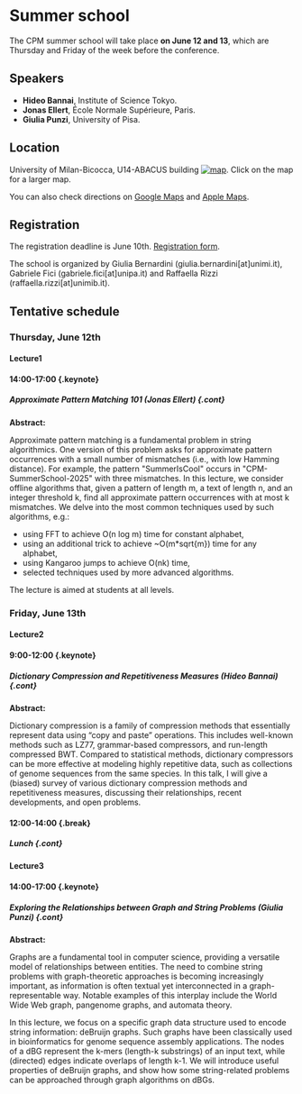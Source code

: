 <style type="text/css">
tbody { width:100%;background-color:#ddeeff;border-collapse:collapse; }
table { width:100%;background-color:#ddeeff;border-collapse:collapse; }
th { background-color:#ddeeff;color:white;width:50%;padding:1px;border:2px solid #ddeeff; }
td { padding:0px;border:2px solid #ddeeff; }
td { background-color: #c7fdb5; }
.table--bg--red { background-color: #ffcfdc;}
.table--bg--yellow { background-color: #ffffc2;}
.table--bg--green { background-color: #c7fdb5;}
.keynote { background-color: #ffffc2; padding: 5px; max-width: 10%; border: 1px solid #000; border-radius: 11px; display: inline}
.talk    { background-color: #c7fdb5; padding: 5px; max-width: 10%; border: 1px solid #000; border-radius: 11px; display: inline}
.break   { background-color: #ffcfdc; padding: 5px; max-width: 10%; border: 1px solid #000; border-radius: 11px; display: inline}
.cont    { display: inline; margin-top: -40px;}
</style>

# Summer school

The CPM summer school will take place **on June 12 and 13**, which are Thursday and
Friday of the week before the conference.

## Speakers

*  **Hideo Bannai**, Institute of Science Tokyo.
*  **Jonas Ellert**, École Normale Supérieure, Paris.
*  **Giulia Punzi**, University of Pisa.

## Location

University of Milan-Bicocca, U14-ABACUS building
[![map](/map-u14.jpg)](https://www.openstreetmap.org/way/23154089#map=19/45.523734/9.219992).
Click on the map for a larger map.

You can also check directions on [Google Maps](https://maps.app.goo.gl/Y4wqzV8Vgr8JnMB26) and [Apple Maps](https://maps.apple.com/?address=Viale%20Sarca%20336,%2020126%20Milano,%20Italia&auid=10195625695833040895&ll=45.523623,9.219530&lsp=9902&q=Dipartimento%20di%20Informatica,%20Sistemistica%20e%20Comunicazione%20DISCo&t=r).

## Registration

The registration deadline is June 10th. [Registration form](https://framaforms.org/cpm-2025-summer-school-1743617612).

The school is organized by Giulia Bernardini (giulia.bernardini[at]unimi.it), Gabriele Fici (gabriele.fici[at]unipa.it) and Raffaella Rizzi (raffaella.rizzi[at]unimib.it).

## Tentative schedule

### Thursday, June 12th

#### Lecture1  
#### 14:00-17:00 {.keynote}
##### Approximate Pattern Matching 101 (Jonas Ellert) {.cont}

**Abstract:**

Approximate pattern matching is a fundamental problem in string algorithmics. One version of this problem asks for approximate pattern occurrences with a small number of mismatches (i.e., with low Hamming distance). For example, the pattern "SummerIsCool" occurs in "CPM-SummerSchool-2025" with three mismatches. In this lecture, we consider offline algorithms that, given a pattern of length m, a text of length n, and an integer threshold k, find all approximate pattern occurrences with at most k mismatches. We delve into the most common techniques used by such algorithms, e.g.:

- using FFT to achieve O(n log m) time for constant alphabet,
- using an additional trick to achieve ~O(m*sqrt{m}) time for any alphabet,
- using Kangaroo jumps to achieve O(nk) time,
- selected techniques used by more advanced algorithms.

The lecture is aimed at students at all levels.

### Friday, June 13th

#### Lecture2  
#### 9:00-12:00 {.keynote}
##### Dictionary Compression and Repetitiveness Measures (Hideo Bannai) {.cont}

**Abstract:**

Dictionary compression is a family of compression methods that essentially represent data using “copy and paste” operations. This includes well-known methods such as LZ77, grammar-based compressors, and run-length compressed BWT. Compared to statistical methods, dictionary compressors can be more effective at modeling highly repetitive data, such as collections of genome sequences from the same species.
In this talk, I will give a (biased) survey of various dictionary compression methods and repetitiveness measures, discussing their relationships, recent developments, and open problems.

#### 12:00-14:00 {.break}
##### Lunch {.cont}  

####  

#### Lecture3  
#### 14:00-17:00 {.keynote}
##### Exploring the Relationships between Graph and String Problems (Giulia Punzi) {.cont}

**Abstract:**

Graphs are a fundamental tool in computer science, providing a versatile model of relationships between entities. The need to combine string problems with graph-theoretic approaches is becoming increasingly important, as information is often textual yet interconnected in a graph-representable way. Notable examples of this interplay include the World Wide Web graph, pangenome graphs, and automata theory.

In this lecture, we focus on a specific graph data structure used to encode string information: deBruijn graphs. Such graphs have been classically used in bioinformatics for genome sequence assembly applications. The nodes of a dBG represent the k-mers (length-k substrings) of an input text, while (directed) edges indicate overlaps of length k-1. We will introduce useful properties of deBruijn graphs, and show how some string-related problems can be approached through graph algorithms on dBGs.
